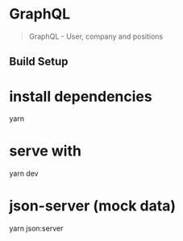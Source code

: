 # GraphQL

> GraphQL - User, company and positions

## Build Setup

# install dependencies
yarn

# serve with
yarn dev

# json-server (mock data)
yarn json:server
